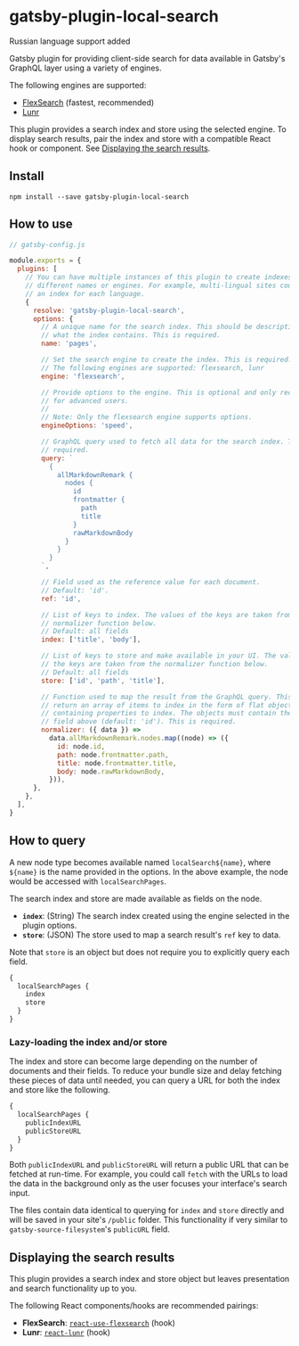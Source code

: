 # gatsby-plugin-local-search

Russian language support added

Gatsby plugin for providing client-side search for data available in Gatsby's
GraphQL layer using a variety of engines.

The following engines are supported:

- [FlexSearch][flexsearch] (fastest, recommended)
- [Lunr][lunr]

This plugin provides a search index and store using the selected engine. To
display search results, pair the index and store with a compatible React hook or
component. See [Displaying the search results](#displaying-the-search-results).

## Install

`npm install --save gatsby-plugin-local-search`

## How to use

```javascript
// gatsby-config.js

module.exports = {
  plugins: [
    // You can have multiple instances of this plugin to create indexes with
    // different names or engines. For example, multi-lingual sites could create
    // an index for each language.
    {
      resolve: 'gatsby-plugin-local-search',
      options: {
        // A unique name for the search index. This should be descriptive of
        // what the index contains. This is required.
        name: 'pages',

        // Set the search engine to create the index. This is required.
        // The following engines are supported: flexsearch, lunr
        engine: 'flexsearch',

        // Provide options to the engine. This is optional and only recommended
        // for advanced users.
        //
        // Note: Only the flexsearch engine supports options.
        engineOptions: 'speed',

        // GraphQL query used to fetch all data for the search index. This is
        // required.
        query: `
          {
            allMarkdownRemark {
              nodes {
                id
                frontmatter {
                  path
                  title
                }
                rawMarkdownBody
              }
            }
          }
        `,

        // Field used as the reference value for each document.
        // Default: 'id'.
        ref: 'id',

        // List of keys to index. The values of the keys are taken from the
        // normalizer function below.
        // Default: all fields
        index: ['title', 'body'],

        // List of keys to store and make available in your UI. The values of
        // the keys are taken from the normalizer function below.
        // Default: all fields
        store: ['id', 'path', 'title'],

        // Function used to map the result from the GraphQL query. This should
        // return an array of items to index in the form of flat objects
        // containing properties to index. The objects must contain the `ref`
        // field above (default: 'id'). This is required.
        normalizer: ({ data }) =>
          data.allMarkdownRemark.nodes.map((node) => ({
            id: node.id,
            path: node.frontmatter.path,
            title: node.frontmatter.title,
            body: node.rawMarkdownBody,
          })),
      },
    },
  ],
}
```

## How to query

A new node type becomes available named `localSearch${name}`, where `${name}` is
the name provided in the options. In the above example, the node would be
accessed with `localSearchPages`.

The search index and store are made available as fields on the node.

- **`index`**: (String) The search index created using the engine selected in
  the plugin options.
- **`store`**: (JSON) The store used to map a search result's `ref` key to data.

Note that `store` is an object but does not require you to explicitly query each
field.

```graphql
{
  localSearchPages {
    index
    store
  }
}
```

### Lazy-loading the index and/or store

The index and store can become large depending on the number of documents and
their fields. To reduce your bundle size and delay fetching these pieces of data
until needed, you can query a URL for both the index and store like the
following.

```graphql
{
  localSearchPages {
    publicIndexURL
    publicStoreURL
  }
}
```

Both `publicIndexURL` and `publicStoreURL` will return a public URL that can be
fetched at run-time. For example, you could call `fetch` with the URLs to load
the data in the background only as the user focuses your interface's search
input.

The files contain data identical to querying for `index` and `store` directly
and will be saved in your site's `/public` folder. This functionality if very
similar to `gatsby-source-filesystem`'s `publicURL` field.

## Displaying the search results

This plugin provides a search index and store object but leaves presentation and
search functionality up to you.

The following React components/hooks are recommended pairings:

- **FlexSearch**: [`react-use-flexsearch`][react-use-flexsearch] (hook)
- **Lunr**: [`react-lunr`][react-lunr] (hook)

[flexsearch]: https://github.com/nextapps-de/flexsearch
[lunr]: https://lunrjs.com/
[react-use-flexsearch]: https://github.com/angeloashmore/react-use-flexsearch
[react-lunr]: https://github.com/angeloashmore/react-lunr
